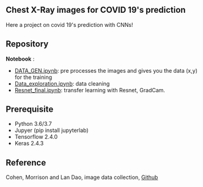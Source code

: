 
## Chest X-Ray images for COVID 19's prediction

Here a project on covid 19's prediction with CNNs!



## Repository


__Notebook__ : 
  + [DATA_GEN.ipynb](https://github.com/AmbroiseM/ML_Fun/blob/main/old-projects/covid_project_DL/Notebooks/DATA_GEN.ipynb): pre processes the images and gives you the data (x,y) for the training 
  + [Data_exploration.ipynb](https://github.com/AmbroiseM/ML_Fun/blob/main/old-projects/covid_project_DL/Notebooks/Data_exploration.ipynb): data cleaning
  + [Resnet_final.ipynb](https://github.com/AmbroiseM/ML_Fun/blob/main/old-projects/covid_project_DL/Notebooks/Resnet_final.ipynb): transfer learning with Resnet, GradCam.

  
  
## Prerequisite

  + Python 3.6/3.7
  + Jupyer (pip install jupyterlab)
  + Tensorflow 2.4.0 
  + Keras 2.4.3
  
## Reference

Cohen, Morrison and Lan Dao, image data collection, [Github](https://github.com/ieee8023/covid-chestxray-dataset)

